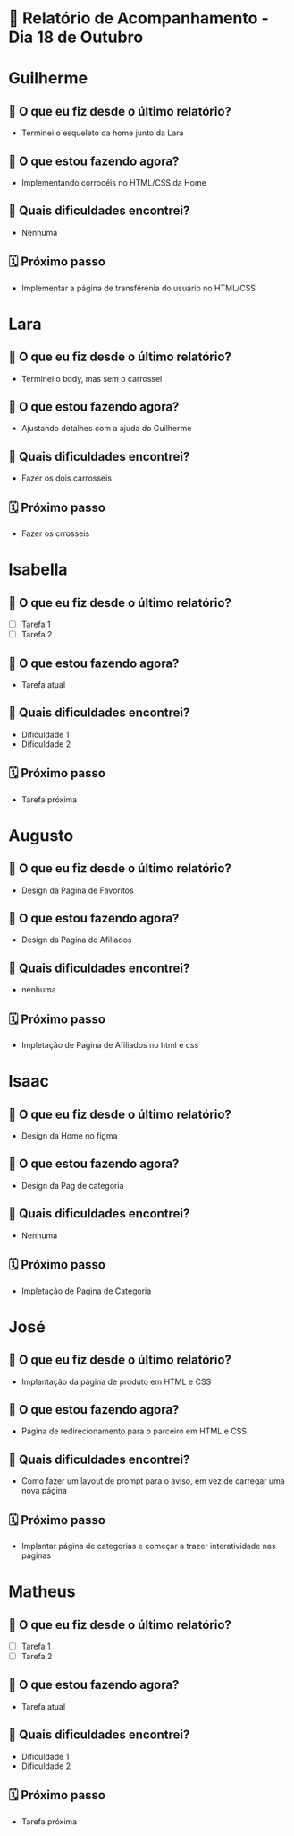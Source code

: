 # 📆 Relatório de Acompanhamento - Dia 18 de Outubro


# Guilherme

## 🙋 O que eu fiz desde o último relatório?
- Terminei o esqueleto da home junto da Lara

## 🚧 O que estou fazendo agora?
- Implementando corrocéis no HTML/CSS da Home

## 🧱 Quais dificuldades encontrei?
- Nenhuma

## 🗓️ Próximo passo
- Implementar a página de transfêrenia do usuário no HTML/CSS

# Lara

## 🙋 O que eu fiz desde o último relatório?
- Terminei o body, mas sem o carrossel 

## 🚧 O que estou fazendo agora?
- Ajustando detalhes com a ajuda do Guilherme

## 🧱 Quais dificuldades encontrei?
- Fazer os dois carrosseis

## 🗓️ Próximo passo
- Fazer os crrosseis

# Isabella

## 🙋 O que eu fiz desde o último relatório?
- [ ] Tarefa 1
- [ ] Tarefa 2

## 🚧 O que estou fazendo agora?
- Tarefa atual

## 🧱 Quais dificuldades encontrei?
- Dificuldade 1
- Dificuldade 2

## 🗓️ Próximo passo
- Tarefa próxima

# Augusto

## 🙋 O que eu fiz desde o último relatório?
- Design da Pagina de Favoritos

## 🚧 O que estou fazendo agora?
- Design da Pagina de Afiliados

## 🧱 Quais dificuldades encontrei?
- nenhuma

## 🗓️ Próximo passo
- Impletação de Pagina de Afiliados no html e css

# Isaac

## 🙋 O que eu fiz desde o último relatório?
- Design da Home no figma

## 🚧 O que estou fazendo agora?
- Design da Pag de categoria

## 🧱 Quais dificuldades encontrei?
- Nenhuma

## 🗓️ Próximo passo
- Impletação de Pagina de Categoria

# José

## 🙋 O que eu fiz desde o último relatório?
- Implantação da página de produto em HTML e CSS

## 🚧 O que estou fazendo agora?
- Página de redirecionamento para o parceiro em HTML e CSS

## 🧱 Quais dificuldades encontrei?
- Como fazer um layout de prompt para o aviso, em vez de carregar uma nova página

## 🗓️ Próximo passo
- Implantar página de categorias e começar a trazer interatividade nas páginas

# Matheus

## 🙋 O que eu fiz desde o último relatório?
- [ ] Tarefa 1
- [ ] Tarefa 2

## 🚧 O que estou fazendo agora?
- Tarefa atual

## 🧱 Quais dificuldades encontrei?
- Dificuldade 1
- Dificuldade 2

## 🗓️ Próximo passo
- Tarefa próxima
